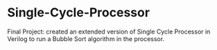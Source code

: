 # Single-Cycle-Processor
Final Project: created an extended version of Single Cycle Processor in Verilog to run a Bubble Sort algorithm in the processor.
